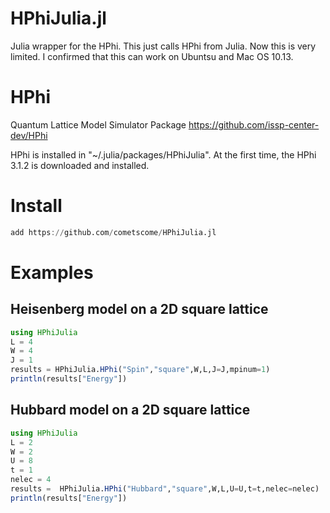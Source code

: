 # HPhiJulia.jl
Julia wrapper for the HPhi.
This just calls HPhi from Julia.
Now this is very limited. 
I confirmed that this can work on Ubuntsu and Mac OS 10.13. 

# HPhi 
Quantum Lattice Model Simulator Package
https://github.com/issp-center-dev/HPhi

HPhi is installed in "~/.julia/packages/HPhiJulia".
At the first time, the HPhi 3.1.2 is downloaded and installed. 


# Install 


```julia
add https://github.com/cometscome/HPhiJulia.jl
```

# Examples

## Heisenberg model on a 2D square lattice

```julia
using HPhiJulia
L = 4
W = 4
J = 1
results = HPhiJulia.HPhi("Spin","square",W,L,J=J,mpinum=1)
println(results["Energy"])
```

## Hubbard model on a 2D square lattice

```julia
using HPhiJulia
L = 2
W = 2
U = 8
t = 1
nelec = 4
results =  HPhiJulia.HPhi("Hubbard","square",W,L,U=U,t=t,nelec=nelec)
println(results["Energy"])
```
